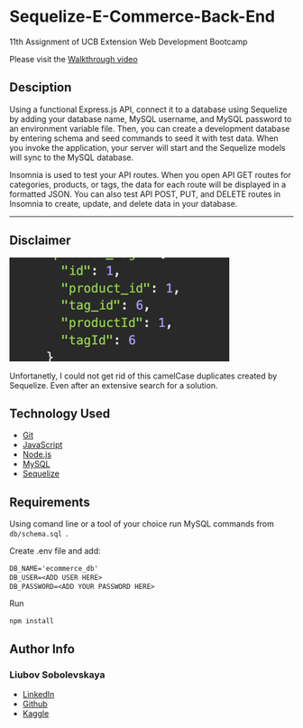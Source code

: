 # Sequelize-E-Commerce-Back-End
11th Assignment of UCB Extension Web Development Bootcamp

Please visit the [Walkthrough video](https://drive.google.com/file/d/108q8cG13RXUC1fzZ5HlA1en3FA333Sa2/view?usp=share_link)
## Desciption
Using a functional Express.js API, connect it to a database using Sequelize by adding your database name, MySQL username, and MySQL password to an environment variable file. Then, you can create a development database by entering schema and seed commands to seed it with test data. When you invoke the application, your server will start and the Sequelize models will sync to the MySQL database.

Insomnia is used to test your API routes. When you open API GET routes for categories, products, or tags, the data for each route will be displayed in a formatted JSON. You can also test API POST, PUT, and DELETE routes in Insomnia to create, update, and delete data in your database.
______________
## Disclaimer 
![](imgs/duplicates.png)

Unfortanetly, I could not get rid of this camelCase duplicates created by Sequelize. Even after an extensive search for a solution.

## Technology Used 
   
* [Git](https://git-scm.com/)   
* [JavaScript](https://www.javascript.com/)   
* [Node.js](https://nodejs.dev/)
* [MySQL](https://www.mysql.com/)
* [Sequelize](https://sequelize.org/)

## Requirements

Using comand line or a tool of your choice run MySQL commands from ```db/schema.sql ```.

Create .env file and add:
```
DB_NAME='ecommerce_db'
DB_USER=<ADD USER HERE>
DB_PASSWORD=<ADD YOUR PASSWORD HERE>
```

Run
```
npm install
```

## Author Info

### Liubov Sobolevskaya
* [LinkedIn](https://www.linkedin.com/in/liubov-sobolevskaya/)
* [Github](https://github.com/LiubovSobolevskaya)
* [Kaggle](https://www.kaggle.com/lyubovsobolevskaya)



